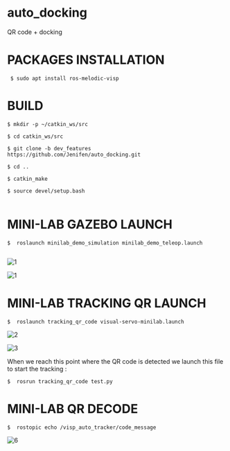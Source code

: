 # auto_docking
QR code + docking
# PACKAGES INSTALLATION 
```
 $ sudo apt install ros-melodic-visp
```
# BUILD 

```
$ mkdir -p ~/catkin_ws/src

$ cd catkin_ws/src   

$ git clone -b dev_features https://github.com/Jenifen/auto_docking.git

$ cd ..

$ catkin_make  

$ source devel/setup.bash
 
```
# MINI-LAB GAZEBO LAUNCH
```
$  roslaunch minilab_demo_simulation minilab_demo_teleop.launch
 
```
![1](https://user-images.githubusercontent.com/85931327/123406021-5d336680-d5a2-11eb-9d79-6e0e32c5b61a.png)

![1](https://user-images.githubusercontent.com/85931327/123717020-df0de300-d873-11eb-9b58-850d4a102317.png)


# MINI-LAB TRACKING QR LAUNCH
```
$  roslaunch tracking_qr_code visual-servo-minilab.launch 

```

![2](https://user-images.githubusercontent.com/85931327/123717043-ed5bff00-d873-11eb-939c-a805b234cdf8.png)


![3](https://user-images.githubusercontent.com/85931327/123717056-f1881c80-d873-11eb-9fa3-f4e2d9d12448.png)

When we reach this point where the QR code is detected we launch this file to start the tracking :

```
$  rosrun tracking_qr_code test.py 

```

# MINI-LAB QR DECODE
```
$  rostopic echo /visp_auto_tracker/code_message 

```
![6](https://user-images.githubusercontent.com/85931327/124024491-2ec0eb80-d9e7-11eb-86a1-210365f57555.png)



